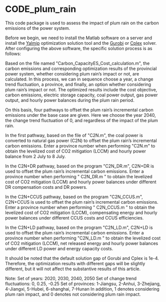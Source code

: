 # CODE_plum_rain

This code package is used to assess the impact of plum rain on the carbon emissions of the power system.

Before we begin, we need to install the Matlab software on a server and install the [Yalmip](https://yalmip.github.io/) optimization solution tool and the [Gurobi](https://www.gurobi.com/) or [Cplex](https://www.ibm.com/analytics/cplex-optimizer) solver. After configuring the above software, the specific solution process is as follows:

Based on the file named "Carbon_CapacityES_Cost_calculation.m", the carbon emissions and corresponding optimization results of the provincial power system, whether considering plum rain’s impact or not, are calculated. In this process, we can in sequence choose a year, a change trend fluctuation, a province, and finally, an option whether considering plum rain’s impact or not. The optimized results include the cost objective, carbon emissions, electric storage capacity, coal power output, gas power output, and hourly power balances during the plum rain period.

On this basis, four pathways to offset the plum rain’s incremental carbon emissions under the base case are given. Here we choose the year 2040, the change trend fluctuation of 0, and regardless of the impact of the plum rain. 

In the first pathway, based on the file of "C2N.m", the coal power is converted to natural gas power (C2N) to offset the plum rain’s incremental carbon emissions. Enter a province number when performing "C2N.m" to obtain the levelized cost of CO2 mitigation (LCCM) and hourly power balance from 2 July to 8 July.

In the C2N+DR pathway, based on the program "C2N_DR.m", C2N+DR is used to offset the plum rain’s incremental carbon emissions. Enter a province number when performing " C2N_DR.m " to obtain the levelized cost of CO2 mitigation (LCCM) and hourly power balances under different DR compensation costs and DR powers.

In the C2N+CCUS pathway, based on the program "C2N_CCUS.m", C2N+CCUS is used to offset the plum rain’s incremental carbon emissions. Enter a province number when performing " C2N_CCUS.m " to obtain the levelized cost of CO2 mitigation (LCCM), compensating energy and hourly power balances under different CCUS costs and CCUS efficiencies.

In the C2N+LD pathway, based on the program "C2N_LD.m", C2N+LD is used to offset the plum rain’s incremental carbon emissions. Enter a province number when performing "C2N_LD.m " to obtain the levelized cost of CO2 mitigation (LCCM), net released energy and hourly power balances under different LD power and energy capacity costs.

It should be noted that the default solution gap of Gorubi and Cplex is 1e-4. Therefore, the optimization results with different gaps will be slightly different, but it will not affect the substantive results of this article.

Note:
Set of years: 2020, 2030, 2040, 2050
Set of change trend fluctuations: 0, 0.25, -0.25
Set of provinces: 1-Jiangsu, 2-Anhui, 3-Zhejiang, 4-Jiangxi, 5-Hubei, 6-shanghai, 7-Hunan
In addition, 1 denotes considering plum rain impact, and 0 denotes not considering plum rain impact.
